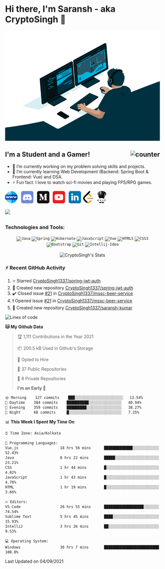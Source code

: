 # Hi there, I'm Saransh - aka CryptoSingh 👋

<div align="center">
<img src="https://github.com/CryptoSingh1337/CryptoSingh1337/blob/master/icons/code.gif" height="360px" width="640px" alt="gif"/>
</div>

## I'm a Student and a Gamer!<img src="https://komarev.com/ghpvc/?username=cryptosingh1337" alt="counter" align="right"/>

- 🔭 I’m currently working on my problem solving skills and projects.
- 🌱 I’m currently learning Web Development (Backend: Spring Boot & Frontend: Vue) and DSA.
- ⚡ Fun fact: I love to watch sci-fi movies and playing FPS/RPG games.

<a href="https://saransh-kumar.online/" target="_blank"><img alt="website" height="40px" width="40px" src="./icons/world-wide-web.svg"/></a>&nbsp;&nbsp;
<a href="https://discord.gg/6efHuzv" target="_blank"><img alt="discord" height="40px" width="40px" src="https://raw.githubusercontent.com/edent/SuperTinyIcons/master/images/svg/discord.svg"/></a>&nbsp;&nbsp;
<a href="https://cryptosingh1337.medium.com/" target="_blank"><img alt="Medium" height="40px" width="40px" src="https://raw.githubusercontent.com/edent/SuperTinyIcons/master/images/svg/medium.svg"/></a>&nbsp;&nbsp;
<a href="https://youtube.com/cryptosingh" target="_blank"><img alt="youtube" height="40px" width="40px" src="https://raw.githubusercontent.com/edent/SuperTinyIcons/master/images/svg/youtube.svg"/></a>&nbsp;&nbsp;
<a href="https://linkedin.com/in/saransh-kumar-2k19/" target="_blank"><img alt="linkedin" height="40px" width="40px" src="https://raw.githubusercontent.com/edent/SuperTinyIcons/master/images/svg/linkedin.svg"/></a>
<a href="https://leetcode.com/cryptosingh/" target="_blank"><img alt="leetcode" height="40px" width="40px" src="./icons/leetcode.svg"/></a>
<a href="https://codechef.com/users/cryptosingh" target="_blank"><img alt="codechef" height="40px" width="40px" src="./icons/codechef.svg"/></a>
<br>
<br>
<a href="https://github.com/CryptoSingh1337/cryptosingh1337.github.io/raw/master/src/assets/resume/SaranshKumar-Resume.pdf" download>![](https://img.shields.io/badge/Download-R%C3%A9sum%C3%A9-blue?style=plastic)</a>

##

### Technologies and Tools:

<div align="center">
<code><img alt="Java" height="40px" width="40px" src="https://raw.githubusercontent.com/tomchen/stack-icons/master/logos/java.svg" title="Java"/></code>
<code><img alt="Spring" height="40px" width="40px" src="https://raw.githubusercontent.com/tomchen/stack-icons/master/logos/spring.svg" title="Spring"/></code>
<code><img alt="Hibernate" height="40px" width="40px" src="https://raw.githubusercontent.com/tomchen/stack-icons/master/logos/hibernate.svg" title="Hibernate"/></code>
<code><img alt="JavaScript" height="40px" width="40px" src="https://raw.githubusercontent.com/tomchen/stack-icons/master/logos/javascript.svg" title="JavaScript"/></code>
<code><img alt="Vue" height="40px" width="40px" src="https://raw.githubusercontent.com/tomchen/stack-icons/master/logos/vue.svg" title="Vue 3"/></code>
<code><img alt="HTML5" height="40px" width="40px" src="https://raw.githubusercontent.com/tomchen/stack-icons/master/logos/html-5.svg" title="HTML5"/></code>
<code><img alt="CSS3" height="40px" width="40px" src="https://raw.githubusercontent.com/tomchen/stack-icons/master/logos/css-3.svg" title="CSS3"/></code>
<code><img alt="Bootstrap" height="40px" width="40px" src="https://raw.githubusercontent.com/tomchen/stack-icons/master/logos/bootstrap.svg" title="Bootstrap"/></code>
<code><img alt="Git" height="40px" width="40px" src="https://raw.githubusercontent.com/tomchen/stack-icons/master/logos/git-icon.svg" title="Git"/></code>
<code><img alt="Intellij-Idea" height="40px" width="40px" src="https://raw.githubusercontent.com/tomchen/stack-icons/master/logos/intellij-idea.svg" title="Intellij-IDEA"/></code>
</div>
<br>
<div align="center">
<img  alt="CryptoSingh's Stats" src="https://github-readme-stats.vercel.app/api?username=CryptoSingh1337&show_icons=true&bg_color=FFFFFF&title_color=003140&icon_color=003140&text_color=0486AA" title="Stats"/>
</div>

### ⚡ Recent GitHub Activity

<!--RECENT_ACTIVITY:start-->

1. ⭐ Starred [CryptoSingh1337/spring-jwt-auth](https://github.com/CryptoSingh1337/spring-jwt-auth)
2. 📔 Created new repository [CryptoSingh1337/spring-jwt-auth](https://github.com/CryptoSingh1337/spring-jwt-auth)
3. ✔️ Closed issue [#21](https://github.com/CryptoSingh1337/mssc-beer-service/issues/21) in [CryptoSingh1337/mssc-beer-service](https://github.com/CryptoSingh1337/mssc-beer-service)
4. ❗️ Opened issue [#21](https://github.com/CryptoSingh1337/mssc-beer-service/issues/21) in [CryptoSingh1337/mssc-beer-service](https://github.com/CryptoSingh1337/mssc-beer-service)
5. 📔 Created new repository [CryptoSingh1337/saransh-kumar](https://github.com/CryptoSingh1337/saransh-kumar)
<!--RECENT_ACTIVITY:end-->

<!--START_SECTION:waka-->

![Lines of code](https://img.shields.io/badge/From%20Hello%20World%20I%27ve%20Written-427582%20lines%20of%20code-blue)

**🐱 My Github Data**

> 🏆 1,111 Contributions in the Year 2021
>
> 📦 200.5 kB Used in Github's Storage
>
> 💼 Opted to Hire
>
> 📜 37 Public Repositories
>
> 🔑 8 Private Repositories
>
> **I'm an Early 🐤**

```text
🌞 Morning    127 commits    ███░░░░░░░░░░░░░░░░░░░░░░   13.54%
🌆 Daytime    384 commits    ██████████░░░░░░░░░░░░░░░   40.94%
🌃 Evening    359 commits    █████████░░░░░░░░░░░░░░░░   38.27%
🌙 Night      68 commits     █░░░░░░░░░░░░░░░░░░░░░░░░   7.25%

```

📊 **This Week I Spent My Time On**

```text
⌚︎ Time Zone: Asia/Kolkata

💬 Programming Languages:
Vue.js                   18 hrs 56 mins      █████████████░░░░░░░░░░░░   52.43%
Java                     8 hrs 22 mins       █████░░░░░░░░░░░░░░░░░░░░   23.21%
CSS                      1 hr 44 mins        █░░░░░░░░░░░░░░░░░░░░░░░░   4.82%
JavaScript               1 hr 43 mins        █░░░░░░░░░░░░░░░░░░░░░░░░   4.76%
HTML                     1 hr 19 mins        █░░░░░░░░░░░░░░░░░░░░░░░░   3.66%

🔥 Editors:
VS Code                  26 hrs 55 mins      ██████████████████░░░░░░░   74.54%
Sublime Text             5 hrs 45 mins       ████░░░░░░░░░░░░░░░░░░░░░   15.93%
IntelliJ                 3 hrs 26 mins       ██░░░░░░░░░░░░░░░░░░░░░░░   9.53%

💻 Operating System:
Windows                  36 hrs 7 mins       █████████████████████████   100.0%

```

Last Updated on 04/09/2021

<!--END_SECTION:waka-->
